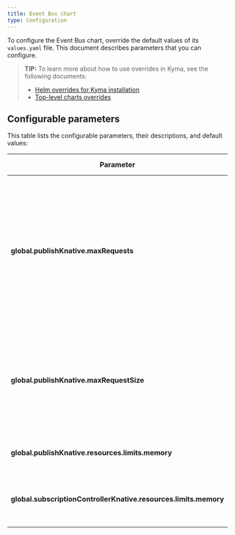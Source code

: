 ```yaml
---
title: Event Bus chart
type: Configuration
---
```


To configure the Event Bus chart, override the default values of its `values.yaml` file. This document describes parameters that you can configure.

>**TIP:** To learn more about how to use overrides in Kyma, see the following documents:
>* [Helm overrides for Kyma installation](/root/kyma/#configuration-helm-overrides-for-kyma-installation)
>* [Top-level charts overrides](/root/kyma/#configuration-helm-overrides-for-kyma-installation-top-level-charts-overrides)

## Configurable parameters

This table lists the configurable parameters, their descriptions, and default values:

| Parameter | Description | Default value |
|-----------|-------------|---------------|
| **global.publishKnative.maxRequests** | Specifies the maximum number of parallel Event requests that **publish-knative** can process. If you raise this value, you may also have to increase memory resources for the Event Bus to handle the higher load. | `16` |
| **global.publishKnative.maxRequestSize** | Specifies the maximum size of one Event. If you raise this value, you may also have to increase memory resources for the Event Bus to handle the higher load. | `65536` |
| **global.publishKnative.resources.limits.memory** | Specifies memory limits set for **publishKnative**. | `32M` |
| **global.subscriptionControllerKnative.resources.limits.memory** | Specifies memory limits set for **subscription-controller-knative**. | `32M` |
